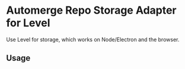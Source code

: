 # Automerge Repo Storage Adapter for Level

Use Level for storage, which works on Node/Electron and the browser.

## Usage
